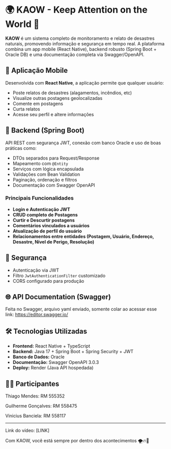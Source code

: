 # 🌍 KAOW - Keep Attention on the World 🚨

**KAOW** é um sistema completo de monitoramento e relato de desastres naturais, promovendo informação e segurança em tempo real. A plataforma combina um app mobile (React Native), backend robusto (Spring Boot + Oracle DB) e uma documentação completa via Swagger/OpenAPI.

## 📱 Aplicação Mobile
Desenvolvida com **React Native**, a aplicação permite que qualquer usuário:
- Poste relatos de desastres (alagamentos, incêndios, etc)
- Visualize outras postagens geolocalizadas
- Comente em postagens
- Curta relatos
- Acesse seu perfil e altere informações

## 🚀 Backend (Spring Boot)
API REST com segurança JWT, conexão com banco Oracle e uso de boas práticas como:
- DTOs separados para Request/Response
- Mapeamento com `@Entity`
- Serviços com lógica encapsulada
- Validações com Bean Validation
- Paginação, ordenação e filtros
- Documentação com Swagger OpenAPI

### Principais Funcionalidades
- **Login e Autenticação JWT**
- **CRUD completo de Postagens**
- **Curtir e Descurtir postagens**
- **Comentários vinculados a usuários**
- **Atualização de perfil do usuário**
- **Relacionamentos entre entidades (Postagem, Usuário, Endereço, Desastre, Nível de Perigo, Resolução)**

## 🔐 Segurança
- Autenticação via JWT
- Filtro `JwtAuthenticationFilter` customizado
- CORS configurado para produção

## 🌐 API Documentation (Swagger)
Feita no Swagger, arquivo yaml enviado, somente colar ao acessar esse link: https://editor.swagger.io/

## 🛠️ Tecnologias Utilizadas
- **Frontend:** React Native + TypeScript
- **Backend:** Java 17 + Spring Boot + Spring Security + JWT
- **Banco de Dados:** Oracle
- **Documentação:** Swagger OpenAPI 3.0.3
- **Deploy:** Render (Java API hospedada)

## 👨‍💻 Participantes
Thiago Mendes: 		RM 555352

Guilherme Gonçalves: 	RM 558475

Vinicius Banciela: 	RM 558117

---
Link do vídeo: [LINK]

Com KAOW, você está sempre por dentro dos acontecimentos 🌪️🔥🌊
